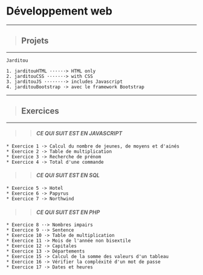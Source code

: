 # **Développement web**
---
> ## Projets
___
    Jarditou

    1. jarditouHTML ······> HTML only
    2. jarditouCSS ·······> with CSS
    3. jarditouJS ········> includes Javascript
    4. jarditouBootstrap ·> avec le framework Bootstrap
 

___

> ## Exercices
---
>> #### ***CE QUI SUIT EST EN JAVASCRIPT***


    * Exercice 1 ·> Calcul du nombre de jeunes, de moyens et d'ainés
    * Exercice 2 ·> Table de multiplication
    * Exercice 3 ·> Recherche de prénom
    * Exercice 4 ·> Total d'une commande

>> #### ***CE QUI SUIT EST EN SQL***

    * Exercice 5 ·> Hotel
    * Exercice 6 ·> Papyrus
    * Exercice 7 ·> Northwind

>> #### ***CE QUI SUIT EST EN PHP***

    * Exercice 8 ··> Nombres impairs
    * Exercice 9 ··> Sentence
    * Exercice 10 ·> Table de multiplication
    * Exercice 11 ·> Mois de l'année non bisextile
    * Exercice 12 ·> Capitales
    * Exercice 13 ·> Départements
    * Exercice 15 ·> Calcul de la somme des valeurs d'un tableau
    * Exercice 16 ·> Vérifier la compléxité d'un mot de passe
    * Exercice 17 ·> Dates et heures
